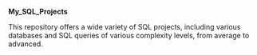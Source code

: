 **My_SQL_Projects**


This repository offers a wide variety of SQL projects, including various databases and SQL queries of various complexity levels, from average to advanced.
